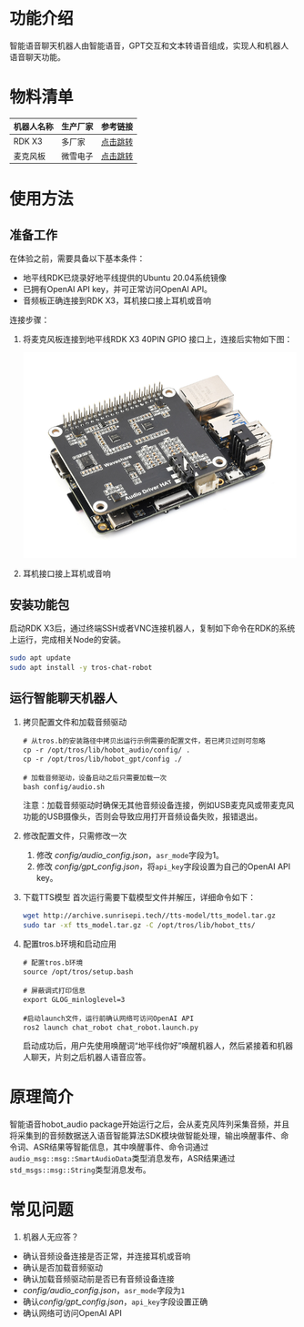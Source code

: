 # 功能介绍

智能语音聊天机器人由智能语音，GPT交互和文本转语音组成，实现人和机器人语音聊天功能。

# 物料清单

| 机器人名称 | 生产厂家 | 参考链接                                                        |
| :--------- | -------- | --------------------------------------------------------------- |
| RDK X3     | 多厂家   | [点击跳转](https://developer.horizon.cc/rdkx3)                  |
| 麦克风板   | 微雪电子 | [点击跳转](https://www.waveshare.net/shop/Audio-Driver-HAT.htm) |

# 使用方法

## 准备工作

在体验之前，需要具备以下基本条件：

- 地平线RDK已烧录好地平线提供的Ubuntu 20.04系统镜像
- 已拥有OpenAI API key，并可正常访问OpenAI API。
- 音频板正确连接到RDK X3，耳机接口接上耳机或音响

连接步骤：

1. 将麦克风板连接到地平线RDK X3 40PIN GPIO 接口上，连接后实物如下图：

    ![circle_mic_full](./imgs/circle_mic_full.png)

2. 耳机接口接上耳机或音响

## 安装功能包

启动RDK X3后，通过终端SSH或者VNC连接机器人，复制如下命令在RDK的系统上运行，完成相关Node的安装。

```bash
sudo apt update
sudo apt install -y tros-chat-robot
```

## 运行智能聊天机器人

1. 拷贝配置文件和加载音频驱动

    ```shell
    # 从tros.b的安装路径中拷贝出运行示例需要的配置文件，若已拷贝过则可忽略
    cp -r /opt/tros/lib/hobot_audio/config/ .
    cp -r /opt/tros/lib/hobot_gpt/config ./

    # 加载音频驱动，设备启动之后只需要加载一次
    bash config/audio.sh
    ```

    注意：加载音频驱动时确保无其他音频设备连接，例如USB麦克风或带麦克风功能的USB摄像头，否则会导致应用打开音频设备失败，报错退出。

2. 修改配置文件，只需修改一次
   1. 修改 *config/audio_config.json*，`asr_mode`字段为1。
   2. 修改 *config/gpt_config.json*，将`api_key`字段设置为自己的OpenAI API key。

3. 下载TTS模型
    首次运行需要下载模型文件并解压，详细命令如下：

    ```bash
    wget http://archive.sunrisepi.tech//tts-model/tts_model.tar.gz
    sudo tar -xf tts_model.tar.gz -C /opt/tros/lib/hobot_tts/
    ```

4. 配置tros.b环境和启动应用

    ```shell
    # 配置tros.b环境
    source /opt/tros/setup.bash

    # 屏蔽调式打印信息
    export GLOG_minloglevel=3

    #启动launch文件，运行前确认网络可访问OpenAI API
    ros2 launch chat_robot chat_robot.launch.py
    ```

    启动成功后，用户先使用唤醒词“地平线你好”唤醒机器人，然后紧接着和机器人聊天，片刻之后机器人语音应答。

# 原理简介

智能语音hobot_audio package开始运行之后，会从麦克风阵列采集音频，并且将采集到的音频数据送入语音智能算法SDK模块做智能处理，输出唤醒事件、命令词、ASR结果等智能信息，其中唤醒事件、命令词通过`audio_msg::msg::SmartAudioData`类型消息发布，ASR结果通过`std_msgs::msg::String`类型消息发布。

# 常见问题

1. 机器人无应答？

- 确认音频设备连接是否正常，并连接耳机或音响
- 确认是否加载音频驱动
- 确认加载音频驱动前是否已有音频设备连接
- *config/audio_config.json*，`asr_mode`字段为`1`
- 确认*config/gpt_config.json*，`api_key`字段设置正确
- 确认网络可访问OpenAI API
